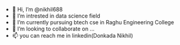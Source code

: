 - 👋 Hi, I’m @nikhil688
- 👀 I’m intrested in data science field
- 🌱 I’m currently pursuing btech cse in Raghu Engineering College
- 💞️ I’m looking to collaborate on ...
- 📫 you can reach me in linkedin(Donkada Nikhil)

<!---
nikhil688/nikhil688 is a ✨ special ✨ repository because its `README.md` (this file) appears on your GitHub profile.
You can click the Preview link to take a look at your changes.
--->

